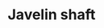 ---
layout: item
title: Javelin shaft
item-id: 19584
datatable: true
id: 19584
name: "Javelin shaft"
members: true
lowalch: 0
highalch: 0
examine: "It's not very strong, but it could be pointy if you put a pointy tip on it."
monsters:
  - id: 7095
    name: "Tortured gorilla"
    members: true
    combat_level: 142
    wiki_url: "https://oldschool.runescape.wiki/w/Tortured_gorilla#Level_142"
    drops:
      - quantity: "100-299"
        rarity: 0.125
        drop_requirements: null
  - id: 7144
    name: "Demonic gorilla"
    members: true
    combat_level: 275
    wiki_url: "https://oldschool.runescape.wiki/w/Demonic_gorilla"
    drops:
      - quantity: "750-1250"
        rarity: 0.05
        drop_requirements: null
  - id: 7150
    name: "Tortured gorilla"
    members: true
    combat_level: 141
    wiki_url: "https://oldschool.runescape.wiki/w/Tortured_gorilla#Level_141"
    drops:
      - quantity: "100-299"
        rarity: 0.125
        drop_requirements: null
---